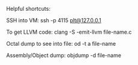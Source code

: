 Helpful shortcuts:

SSH into VM: ssh -p 4115 plt@127.0.0.1

To get LLVM code: clang -S -emit-llvm file-name.c

Octal dump to see into file: od -t a file-name

Assembly/Object dump: objdump -d file-name
